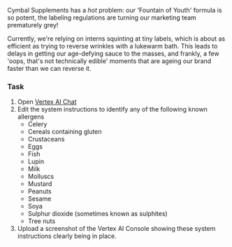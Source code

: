 Cymbal Supplements has a _hot_ problem: our 'Fountain of Youth' formula is so potent, the labeling regulations are turning our marketing team prematurely grey!

Currently, we're relying on interns squinting at tiny labels, which is about as efficient as trying to reverse wrinkles with a lukewarm bath. This leads to delays in getting our age-defying sauce to the masses, and frankly, a few 'oops, that's not technically edible' moments that are ageing our brand faster than we can reverse it.

### Task

1. Open [Vertex AI Chat](https://console.cloud.google.com/vertex-ai/studio/chat?project=%%CLIENT_PROJECT%%)
2. Edit the system instructions to identify any of the following known allergens
    * Celery
    * Cereals containing gluten
    * Crustaceans
    * Eggs
    * Fish
    * Lupin
    * Milk
    * Molluscs
    * Mustard
    * Peanuts
    * Sesame
    * Soya
    * Sulphur dioxide (sometimes known as sulphites)
    * Tree nuts
3. Upload a screenshot of the Vertex AI Console showing these system instructions clearly being in place.
